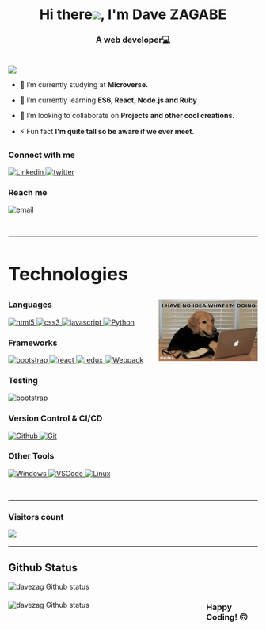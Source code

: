 <h1 align="center">Hi  there<img src="https://user-images.githubusercontent.com/42378118/110234147-e3259600-7f4e-11eb-95be-0c4047144dea.gif" width="30">, I'm Dave ZAGABE</h1>
<h3 align="center">A web developer💻</h3>
<br>
<img align="center" src = "./images/pexels-errin-casano-2356059.jpg"/>

- 🔭 I’m currently studying at **Microverse.**

- 🌱 I’m currently learning **ES6, React, Node.js and Ruby**

- 👯 I’m looking to collaborate on **Projects and other cool creations.**

- ⚡ Fun fact **I'm quite tall so be aware if we ever meet.**

<h3>Connect with me</h3>

<div style="margin-top:10px">
  <div>
    <a  href="https://www.linkedin.com/in/dave-zagabe/" target="_blank">
      <img src="https://img.shields.io/badge/Linked%20In-0A66C2.svg?style=for-the-badge&logo=linkedin&logoColor=white" alt="Linkedin"/>
    </a>
    <a href="https://twitter.com/davezagabe2" target="_blank">
      <img src="https://img.shields.io/badge/Twitter-1DA1F2.svg?style=for-the-badge&logo=twitter&logoColor=white" alt="twitter"/>
    </a>
  </div>
</div>
<p>
<h3>Reach me</h3>
<p>
  <a href="mailto:davezag49@gmail.com@gmail.com?subject=Feedback%20From%20Github&body=Hello," target="_blank">
    <img src="https://img.shields.io/badge/Gmail-D14836?style=for-the-badge&logo=gmail&logoColor=white" alt="email"/>
  </a>
</p>

<br/>

---

<h2 style="font-size:2.3rem">Technologies </h2> <img align="right" src='./images/200w.webp'/>

<h3>Languages</h3>
<p>
  <a href="https://www.w3.org/html/" target="_blank"> 
    <img src="https://img.shields.io/badge/html-E34F26.svg?style=for-the-badge&logo=html5&logoColor=white"
      alt="html5"/> 
  </a>
  <a href="https://www.w3schools.com/css/" target="_blank">
    <img src="https://img.shields.io/badge/css-1572B6.svg?style=for-the-badge&logo=css3&logoColor=white"
      alt="css3"/>
  </a>
  <a href="https://developer.mozilla.org/en-US/docs/Web/JavaScript" target="_blank"> 
    <img src="https://img.shields.io/badge/Javascript-F7DF1E.svg?style=for-the-badge&logo=javascript&logoColor=black"
      alt="javascript"/> 
  </a>
   <a href="https://www.json.org/json-en.html" target="_blank">
    <img src="https://img.shields.io/badge/Python-306aFF?style=for-the-badge&logo=python&logoColor=F2C63D"
      alt="Python"/>
  </a>
</p>

<h3>Frameworks</h3>
<p>
      <a href="https://getbootstrap.com" target="_blank">
    <img src="https://img.shields.io/badge/bootstrap-7952B3.svg?style=for-the-badge&logo=bootstrap&logoColor=white"
      alt="bootstrap"/>
  </a>
  <a href="https://reactjs.org/" target="_blank"> 
    <img src="https://img.shields.io/badge/reactjs-61DAFB.svg?style=for-the-badge&logo=react&logoColor=black"
      alt="react"/> 
  </a>
  <a href="https://redux.js.org" target="_blank"> 
    <img src="https://img.shields.io/badge/redux-764ABC.svg?style=for-the-badge&logo=redux&logoColor=white" alt="redux"/> 
  </a> 
  <a href="https://webpack.js.org" target="_blank">
    <img src="https://img.shields.io/badge/webpack-8DD6F9.svg?style=for-the-badge&logo=webpack&logoColor=black"
      alt="Webpack"/>
  </a>
</p>

<h3>Testing</h3>
<p>
      <a href="https://jestjs.io" target="_blank">
    <img src="https://img.shields.io/badge/jest-913F56.svg?style=for-the-badge&logo=jest&logoColor=white"
      alt="bootstrap"/>
  </a>
</p>

<h3>Version Control & CI/CD</h3>
<p>
  <a href="https://github.com/daveZag" target="_blank">
    <img src="https://img.shields.io/badge/github-181717.svg?style=for-the-badge&logo=github&logoColor=white" alt="Github"/>
  </a>
  <a href="https://git-scm.com/" target="_blank">
    <img src="https://img.shields.io/badge/git-F05032.svg?style=for-the-badge&logo=git&logoColor=white"
      alt="Git"/>
  </a>
</p>

<h3>Other Tools</h3>
<p>
  <a href="https://www.microsoft.com/en-us/windows?r=1" target="_blank"> 
    <img src="https://img.shields.io/badge/Windows-0078D6?style=for-the-badge&logo=windows&logoColor=white" alt="Windows"/>
  </a>
    <a href="https://code.visualstudio.com/" target="_blank">
    <img src="https://img.shields.io/badge/vscode-007ACC.svg?style=for-the-badge&logo=visualstudiocode&logoColor=white" alt="VSCode"/> 
  </a>
  <a href="https://www.kali.org/" target="_blank"> 
    <img src="https://img.shields.io/badge/Linux-181717?style=for-the-badge&logo=kalilinux&logoColor=white" alt="Linux"/>
  </a>
</p>
<br/>

---

<h3> Visitors count </h3>
<img src="https://profile-counter.glitch.me/DaveZag/count.svg" /><br/>

---

## Github Status

<p>
<img align="left" style="margin-bottom: 20px; width: 390px" src="https://github-readme-stats.vercel.app/api/top-langs?username=DaveZag&show_icons=true&locale=en&layout=compact" alt="davezag Github status" /></p>

<p>&nbsp;<img align="left" style="margin-bottom: 20px; width: 400px" src="https://github-readme-stats.vercel.app/api?username=DaveZag&show_icons=true&theme=dark&locale=en" alt="davezag Github status" /></p>

<h3 align="left"> Happy Coding! 🙃</h3>

